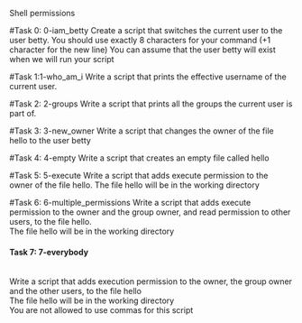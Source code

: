 Shell permissions


#Task 0: 0-iam_betty
Create a script that switches the current user to the user betty.
  You should use exactly 8 characters for your command (+1 character for the new line)
  You can assume that the user betty will exist when we will run your script

#Task 1:1-who_am_i
Write a script that prints the effective username of the current user.

#Task 2: 2-groups
Write a script that prints all the groups the current user is part of.

#Task 3: 3-new_owner
Write a script that changes the owner of the file hello to the user betty

#Task 4: 4-empty
Write a script that creates an empty file called hello

#Task 5: 5-execute
Write a script that adds execute permission to the owner of the file hello.
   The file hello will be in the working directory

#Task 6: 6-multiple_permissions
Write a script that adds execute permission to the owner and the group owner, and read permission to other users, to the file hello.<br>
  The file hello will be in the working directory

<h4>Task 7: 7-everybody</h4> <br>
Write a script that adds execution permission to the owner, the group owner and the other users, to the file hello<br>
  The file hello will be in the working directory<br>
  You are not allowed to use commas for this script
